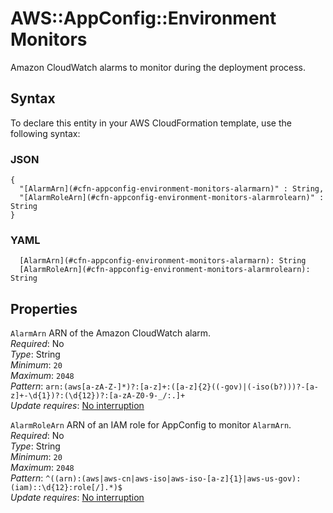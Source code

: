 # AWS::AppConfig::Environment Monitors<a name="aws-properties-appconfig-environment-monitors"></a>

Amazon CloudWatch alarms to monitor during the deployment process\.

## Syntax<a name="aws-properties-appconfig-environment-monitors-syntax"></a>

To declare this entity in your AWS CloudFormation template, use the following syntax:

### JSON<a name="aws-properties-appconfig-environment-monitors-syntax.json"></a>

```
{
  "[AlarmArn](#cfn-appconfig-environment-monitors-alarmarn)" : String,
  "[AlarmRoleArn](#cfn-appconfig-environment-monitors-alarmrolearn)" : String
}
```

### YAML<a name="aws-properties-appconfig-environment-monitors-syntax.yaml"></a>

```
  [AlarmArn](#cfn-appconfig-environment-monitors-alarmarn): String
  [AlarmRoleArn](#cfn-appconfig-environment-monitors-alarmrolearn): String
```

## Properties<a name="aws-properties-appconfig-environment-monitors-properties"></a>

`AlarmArn`  <a name="cfn-appconfig-environment-monitors-alarmarn"></a>
ARN of the Amazon CloudWatch alarm\.  
*Required*: No  
*Type*: String  
*Minimum*: `20`  
*Maximum*: `2048`  
*Pattern*: `arn:(aws[a-zA-Z-]*)?:[a-z]+:([a-z]{2}((-gov)|(-iso(b?)))?-[a-z]+-\d{1})?:(\d{12})?:[a-zA-Z0-9-_/:.]+`  
*Update requires*: [No interruption](https://docs.aws.amazon.com/AWSCloudFormation/latest/UserGuide/using-cfn-updating-stacks-update-behaviors.html#update-no-interrupt)

`AlarmRoleArn`  <a name="cfn-appconfig-environment-monitors-alarmrolearn"></a>
ARN of an IAM role for AppConfig to monitor `AlarmArn`\.  
*Required*: No  
*Type*: String  
*Minimum*: `20`  
*Maximum*: `2048`  
*Pattern*: `^((arn):(aws|aws-cn|aws-iso|aws-iso-[a-z]{1}|aws-us-gov):(iam)::\d{12}:role[/].*)$`  
*Update requires*: [No interruption](https://docs.aws.amazon.com/AWSCloudFormation/latest/UserGuide/using-cfn-updating-stacks-update-behaviors.html#update-no-interrupt)